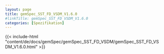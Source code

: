 ```yaml
---
layout: page
title: gemSpec_SST_FD_VSDM_V1.6.0
#linkTitle: gemSpec_SST_FD_VSDM_V1.6.0
categories: [Spezifikation]
---
```

{{< include-html "content/de/docs/gemSpec/gemSpec_SST_FD_VSDM/gemSpec_SST_FD_VSDM_V1.6.0.html" >}}